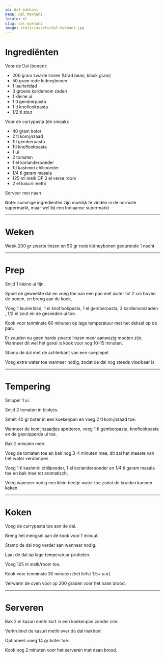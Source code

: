 ```yaml
---
id: dal-makhani
name: Dal Makhani 
locale: nl
slug: dal-makhani
image: static/assets/dal-makhani.jpg
---
```


# Ingrediënten

Voor de Dal (bonen):
- 200 gram zwarte linzen (Urad bean, black gram) 
- 50 gram rode kidneybonen 
- 1 laurierblad
- 3 groene kardemom zaden
- 1 kleine ui 
- 1 tl gemberpasta
- 1 tl knoflookpasta
- 1/2 tl zout

Voor de currypasta (de smaak):
- 40 gram boter
- 2 tl komijnzaad
- 1tl gemberpasta
- 1tl knoflookpasta
- 1 ui 
- 2 tomaten 
- 1 el korianderpoeder
- 1tl kashmiri chilipoeder
- 1/4 tl garam masala
- 125 ml melk OF 3 el verse room
- 2 el kasuri methi

Serveer met naan

Note: sommige ingredienten zijn moeilijk te vinden in de normale supermarkt, maar wel bij een Indiaanse supermarkt

---

# Weken

Week 200 gr zwarte linzen en 50 gr rode kidneybonen gedurende 1 nacht.

---

# Prep

Snijd 1 kleine ui fijn.

Spoel de geweekte dal en voeg toe aan een pan met water tot 2 cm boven de bonen, en breng aan de kook. 

Voeg 1 laurierblad, 1 el knoflookpasta, 1 el gemberpasta, 3 kardemomzaden , 1/2 el zout en de gesneden ui toe.

Kook voor tenminste 60 minuten op lage temperatuur met het deksel op de pan.

Er zouden nu geen harde zwarte linzen meer aanwezig moeten zijn. Wanneer dit wel het geval is kook voor nog 10-15 minuten.

Stamp de dal met de achterkant van een soeplepel. 

Voeg extra water toe wanneer nodig, zodat de dal nog steeds vloeibaar is.

---

# Tempering

Snipper 1 ui.

Snijd 2 tomaten in blokjes.

Smelt 40 gr boter in een koekenpan en voeg 2 tl komijnzaad toe.

Wanneer de komijnzaadjes spetteren, voeg 1 tl gemberpasta, knoflookpasta en de gesnipperde ui toe. 

Bak 2 minuten mee.

Voeg de tomaten toe en bak nog 3-4 minuten mee, dit zal het meeste van het water verdampen.

Voeg 1 tl kashmiri chilipoeder, 1 el korianderpoeder en 1/4 tl garam masala toe en bak mee tot aromatisch. 

Voeg wanneer nodig een klein beetje water toe zodat de kruiden kunnen koken.

---

# Koken

Voeg de currypasta toe aan de dal.

Breng het mengsel aan de kook voor 1 minuut.

Stamp de dal nog verder aan wanneer nodig.

Laat de dal op lage temperatuur pruttelen.

Voeg 125 nl melk/room toe.

Kook voor tenminste 30 minuten (het liefst 1.5+ uur).

Verwarm de oven voor op 200 graden voor het naan brood.

---

# Serveren

Bak 2 el kasuri methi kort in een koekenpan zonder olie.

Verkruimel de kasuri methi over de dal makhani.

Optioneel: voeg 14 gr boter toe.

Kook nog 2 minuten voor het serveren met naan brood.
